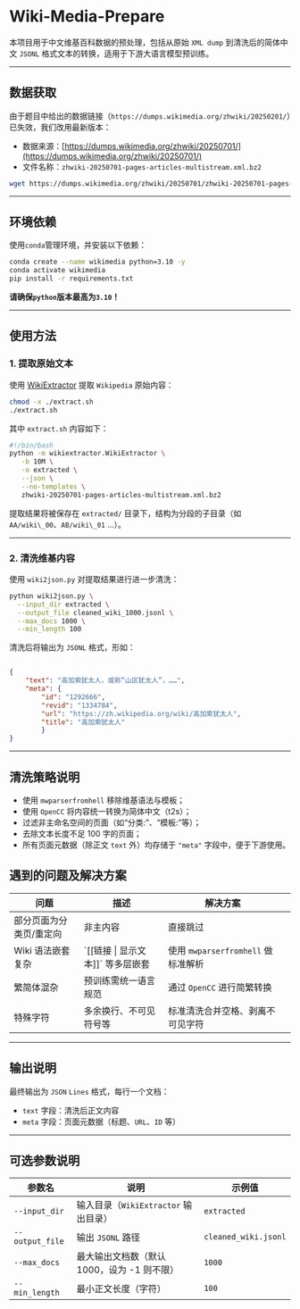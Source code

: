 # Wiki-Media-Prepare

本项目用于中文维基百科数据的预处理，包括从原始 `XML dump` 到清洗后的简体中文 `JSONL` 格式文本的转换，适用于下游大语言模型预训练。

---

## 数据获取

由于题目中给出的数据链接（`https://dumps.wikimedia.org/zhwiki/20250201/`）已失效，我们改用最新版本：

- 数据来源：[https://dumps.wikimedia.org/zhwiki/20250701/](https://dumps.wikimedia.org/zhwiki/20250701/)
- 文件名称：`zhwiki-20250701-pages-articles-multistream.xml.bz2`

```bash
wget https://dumps.wikimedia.org/zhwiki/20250701/zhwiki-20250701-pages-articles-multistream.xml.bz2
```

---

## 环境依赖

使用`conda`管理环境，并安装以下依赖：

```bash
conda create --name wikimedia python=3.10 -y
conda activate wikimedia
pip install -r requirements.txt
```
**请确保`python`版本最高为`3.10`！**

---

## 使用方法

### 1. 提取原始文本

使用 [WikiExtractor](https://github.com/attardi/wikiextractor) 提取 `Wikipedia` 原始内容：

```bash
chmod -x ./extract.sh 
./extract.sh
```

其中 `extract.sh` 内容如下：

```bash
#!/bin/bash
python -m wikiextractor.WikiExtractor \
   -b 10M \
   -o extracted \
   --json \
   --no-templates \
   zhwiki-20250701-pages-articles-multistream.xml.bz2
```

提取结果将被保存在 `extracted/` 目录下，结构为分段的子目录（如 `AA/wiki\_00`、`AB/wiki\_01` ...）。

---

### 2. 清洗维基内容

使用 `wiki2json.py` 对提取结果进行进一步清洗：

```bash
python wiki2json.py \
  --input_dir extracted \
  --output_file cleaned_wiki_1000.jsonl \
  --max_docs 1000 \
  --min_length 100
```

清洗后将输出为 `JSONL` 格式，形如：

```json

{
    "text": "高加索犹太人，或称“山区犹太人”，……", 
    "meta": {
        "id": "1292666", 
        "revid": "1334784", 
        "url": "https://zh.wikipedia.org/wiki/高加索犹太人", 
        "title": "高加索犹太人"
        }
}
```

---

## 清洗策略说明

- 使用 `mwparserfromhell` 移除维基语法与模板；
- 使用 `OpenCC` 将内容统一转换为简体中文（t2s）；
- 过滤非主命名空间的页面（如“分类:”、“模板:”等）；
- 去除文本长度不足 100 字的页面；
- 所有页面元数据（除正文 `text` 外）均存储于 `"meta"` 字段中，便于下游使用。

## 遇到的问题及解决方案

| 问题           | 描述                    | 解决方案                    |                             |
| ------------ | --------------------- | ----------------------- | --------------------------- |
| 部分页面为分类页/重定向 | 非主内容                  | 直接跳过                    |                             |
| Wiki 语法嵌套复杂  | \`\[\[链接              \| 显示文本]]\` 等多层嵌套          | 使用 `mwparserfromhell` 做标准解析 |
| 繁简体混杂        | 预训练需统一语言规范            | 通过 `OpenCC` 进行简繁转换      |                             |
| 特殊字符         | 多余换行、不可见符号等           | 标准清洗合并空格、剥离不可见字符        |                             |

---


## 输出说明

最终输出为 `JSON` `Lines` 格式，每行一个文档：

- `text` 字段：清洗后正文内容
- `meta` 字段：页面元数据（标题、`URL`、`ID` 等）

---

## 可选参数说明

| 参数名             | 说明                         | 示例值                  |
| --------------- | -------------------------- | -------------------- |
| `--input_dir`   | 输入目录（`WikiExtractor` 输出目录）   | `extracted`          |
| `--output_file` | 输出 `JSONL` 路径                | `cleaned_wiki.jsonl` |
| `--max_docs`    | 最大输出文档数（默认 1000，设为 -1 则不限） | `1000`               |
| `--min_length`  | 最小正文长度（字符）                 | `100`                |
